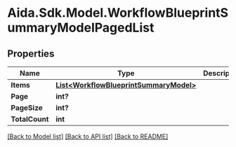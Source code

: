 # Aida.Sdk.Model.WorkflowBlueprintSummaryModelPagedList

## Properties

Name | Type | Description | Notes
------------ | ------------- | ------------- | -------------
**Items** | [**List&lt;WorkflowBlueprintSummaryModel&gt;**](WorkflowBlueprintSummaryModel.md) |  | [optional] 
**Page** | **int?** |  | [optional] 
**PageSize** | **int?** |  | [optional] 
**TotalCount** | **int** |  | [optional] 

[[Back to Model list]](../README.md#documentation-for-models) [[Back to API list]](../README.md#documentation-for-api-endpoints) [[Back to README]](../README.md)

